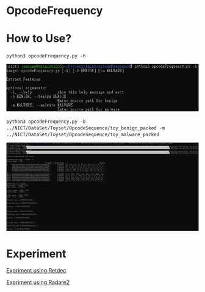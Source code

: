 # OpcodeFrequency

# How to Use?

`python3 opcodeFrequency.py -h`

![opcodeFrequency_help](./image/opcodeFrequency_help.jpg)

`python3 opcodeFrequency.py -b ../NICT/DataSet/Toyset/OpcodeSequence/toy_benign_packed -m ../NICT/DataSet/Toyset/OpcodeSequence/toy_malware_packed`

![opcodeFrequency_execute](./image/opcodeFrequency_execute.jpg)

# Experiment

[Expriment using Retdec](expriment/expt_retdec.md)

[Expriment using Radare2](expriment/expt_radare2.md)


